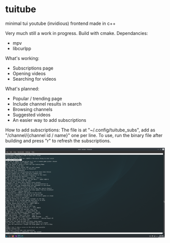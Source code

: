 # tuitube
minimal tui youtube (invidious) frontend made in c++

Very much still a work in progress. Build with cmake. Dependancies:
- mpv
- libcurlpp

What's working:
- Subscriptions page
- Opening videos
- Searching for videos

What's planned:
- Popular / trending page
- Include channel results in search
- Browsing channels
- Suggested videos
- An easier way to add subscriptions

How to add subscriptions:
The file is at "~/.config/tuitube_subs", add as "/channel/{channel id / name}" one per line. To use, run the binary file after building and press "r" to refresh the subscriptions.

![Screenshot](https://github.com/djt3/tuitube/blob/master/Screenshot_20200428_233430.png?raw=true)
